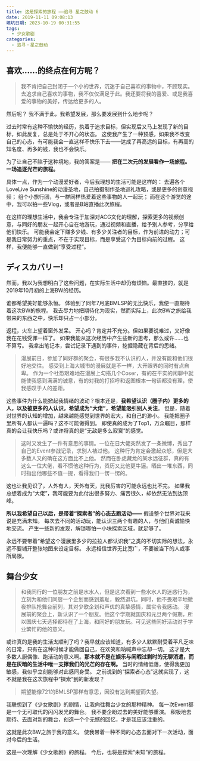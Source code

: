 ```yaml
---
title: 这是探索的旅程 ——追寻 星之鼓动 6
date: 2019-11-11 09:08:13
填坑日期: 2023-10-19 00:31:55
tags:
  - 少女歌剧
categories:
  - 追寻・星之鼓动
---
```


## 喜欢……的终点在何方呢？

> 我不肯把自己封闭于一个小的世界，沉迷于自己喜欢的事物中，不顾现实。
> 去追求自己喜欢的事物，我不仅仅满足于此。我还要将我的喜爱、或是我喜爱的事物的美好，传达给更多的人。

然后呢？
我不满于此，我希望发展，那么要发展到什么地步呢？

过去时常有这种不愉快的经历，执着于追求目标，但实现后又马上发现了新的目标，如此反复，总是处于不开心的状态。
这使我产生了一种预感，如果我不改变自己的心态，有可能我会一直这样不快乐下去——达成了再高远的目标，有再高的知名度、再多的钱，我也不会快乐。

为了让自己不陷于这种境地，我的答案是——
**把在二次元的发展看作一场旅程。**
**一场追逐光芒的旅程。**

具体一点，作为一个动漫爱好者，今后我理想的生活可能是这样的：
去遍各个LoveLive Sunshine的动漫圣地，自己拍摄制作圣地巡礼攻略，或是更多的创意视频；
组个小旅行团，与一群同样热爱着这些事物的人一起玩；
而在这个游览的途中，我可以拍一些Vlog，或者是B站直播此次旅程。

在这样的理想生活中，我会专注于加深对ACG文化的理解，探索更多的视频创意，与同好的朋友一起开心自在地游玩，通过视频和直播，给予别人参考，分享给他们快乐。
可能我会定下赚多少钱、有多少关注者的目标，作为前进的动力；可是我日常努力的重点，不在于实现目标，而是享受这个为目标向前的过程。
这样，我便能够一直做到“享受过程”。

## ディスカバリー!

然而，我以为我想明白了这些问题，在实际生活中却仍有烦恼。最直接的，就是2019年10月初的上海BW的经历。

谁都希望美好能够永恒。
体验到了同年7月底BMLSP的无比快乐，我便一直期待着这次BW的旅程。
我去尽力地把期待化为现实，然而实际上，此次BW之旅给我带来的东西之中，快乐却只占一小部分。

返程，火车上望着窗外发呆。
开心吗？肯定并不充分。但如果要说难过，又好像我在花钱受罪一样了。
如果我能从这次经历中产生些新的思考，那么或许……也不算亏。
我拿出笔记本，尝试记录下遇到的事件，挖掘隐藏在背后的思绪。

> 漫展前日，参加了同好群的聚会，有很多我不认识的人，并没有能和他们很好地交往。
> 感受到上海大城市的漫展就是不一样，大开眼界的同时有点自卑。
> 作为一个社恐艰难地在漫展上勾搭几个Coser，有的在平实的闲聊中就能使我感到满满的诚意，有的对我的打招呼和返图根本一句话都没有理，使我感叹于人的差距。

这些事件为什么能掀起我情绪的波动？根本还是，**我希望认识（圈子内）更多的人，以及被更多的人认识，希望成为“大佬”，希望能吸引别人关注**。
但是，随着对世界的认知的增加，越来越能感觉到世界的宏大，和自己的渺小。
我能把圈子里所有人都认一遍吗？这不可能做得到。
即使真的成为了Top1，万众瞩目，那样真的会让我快乐吗？或许将真的是“无敌是多么寂寞”的感觉。

> 这时又发生了一件有意思的事情。一位在日大佬突然发了一条微博，秀出了自己的Event参战记录，求别人裱过他。
> 这种行为肯定会激起众怒，但是大多数人又的确在这方面比不上他。
> 然而在卧虎藏龙的某水远征群，真的有这么一位大佬，看不惯他这种行为，资历又比他更牛逼。晒出一堆东西，同时指出他哪些不值一提，看得我们一愣一愣的。

这也让我见识了，人外有人，天外有天，比我厉害的可能永远也比不完。
如果我总想着成为“大佬”，我可能要为此付出很多努力、痛苦很久，却依然无法到达顶峰。

**所以我希望自己以后，是带着“探索者”的心态去跑活动——**
假设整个世界对我来说是充满未知。
每次去不同的活动玩，能认识三两个有趣的人，与他们真诚愉快地交流。
产生一些新的发现，解锁哪怕一小块探索区域，就足够了。

永远不要带着“希望这个漫展里多少的拉拉人都认识我”之类的不切实际的想法，永远不要铺开整张地图来设定目标。
永远相信世界无比宽广，不要被当下的人或事所局限。

## 舞台少女

> 和我同行的一位朋友之前是水水人，但是这次看到一些水水人的迷惑行为，立刻为和他们同厨一个企划而感到羞耻，毅然退坑。同时，他不畏艰辛地徹夜排队抢舞台前列，其对少歌企划和声优的真挚感情，属实令我感动。
> 漫展前的聚会上，新认识了一个朋友。他这个学期就国庆和元旦两个假期，所以国庆七天选择都待在了上海，和同好的朋友玩。可见这些同好活动对于学业繁忙的他的意义。

或许真的是我的生活太顺利了吗？我早就应该知道，有多少人默默耐受着平凡乏味的日常，只有在这种时候才能做回自己，在欢笑和呐喊声中忘却一切。
这才是大多数人厨偶像、跑活动的意义啊。**那本就不是在娱乐与闲暇过剩时的无聊消遣，而是在灰暗的生活中唯一支撑我们的光芒的存在啊。**
当时的情绪低落，使得我更加敏感，我似乎立刻能够对此感同身受。
之前说到的“探索者心态”这就实现了，这不就是我在这次旅程中“探索”到的新发现？

> 期望能像721的BMLSP那样有意思，因没有达到期望而失望。

我联想到了《少女歌剧》的剧情，让我向往舞台少女的那种精神。
每一次Event都是一个无可取代的闪闪发光的舞台。
我不要企盼过去的美好能够重演。
积极地去期待、去面对新的舞台，创造一个个无憾的回忆，才是我应该注重的。

这就是此次BW之旅于我的意义。
使我带着一种不同的心态去面对下一次活动，面对今后的生活。

这是一次理解《少女歌剧》的旅程。
今后，也将是探索“未知”的旅程。
